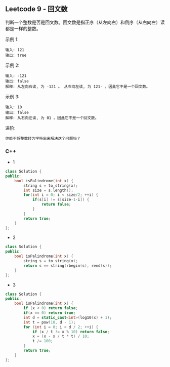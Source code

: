 ## Leetcode 9 - 回文数

判断一个整数是否是回文数。回文数是指正序（从左向右）和倒序（从右向左）读都是一样的整数。

示例 1:
```
输入: 121
输出: true
```
示例 2:
```
输入: -121
输出: false
解释: 从左向右读, 为 -121 。 从右向左读, 为 121- 。因此它不是一个回文数。
```
示例 3:
```
输入: 10
输出: false
解释: 从右向左读, 为 01 。因此它不是一个回文数。
```
进阶:
```
你能不将整数转为字符串来解决这个问题吗？
```

### C++
- 1
```c++
class Solution {
public:
    bool isPalindrome(int x) {
        string s = to_string(x);
        int size = s.length();
        for(int i = 0; i < size/2; ++i) {
            if(s[i] != s[size-1-i]) {
                return false;
            }
        }
        return true;
    }
};
```
- 2
```c++
class Solution {
public:
    bool isPalindrome(int x) {
        string s = to_string(x);
        return s == string(rbegin(s), rend(s));
    }
};
```
- 3
```c++
class Solution {
public:
    bool isPalindrome(int x) {
        if (x < 0) return false;
        if(x == 0) return true;
        int d = static_cast<int>(log10(x) + 1);
        int t = pow(10, d - 1);
        for (int i = 0; i < d / 2; ++i) {     
            if (x / t != x % 10) return false;
            x = (x - x / t * t) / 10;
            t /= 100;     
        }
        return true;
    }
};
```